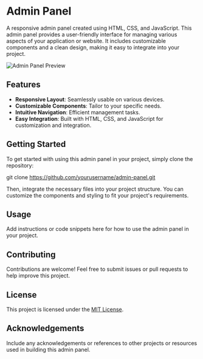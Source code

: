 # Admin Panel

A responsive admin panel created using HTML, CSS, and JavaScript. This admin panel provides a user-friendly interface for managing various aspects of your application or website. It includes customizable components and a clean design, making it easy to integrate into your project.

![Admin Panel Preview](admin-panel-preview.png)

## Features

- **Responsive Layout**: Seamlessly usable on various devices.
- **Customizable Components**: Tailor to your specific needs.
- **Intuitive Navigation**: Efficient management tasks.
- **Easy Integration**: Built with HTML, CSS, and JavaScript for customization and integration.

## Getting Started

To get started with using this admin panel in your project, simply clone the repository:

git clone https://github.com/yourusername/admin-panel.git


Then, integrate the necessary files into your project structure. You can customize the components and styling to fit your project's requirements.

## Usage

Add instructions or code snippets here for how to use the admin panel in your project.

## Contributing

Contributions are welcome! Feel free to submit issues or pull requests to help improve this project.

## License

This project is licensed under the [MIT License](LICENSE).

## Acknowledgements

Include any acknowledgements or references to other projects or resources used in building this admin panel.
